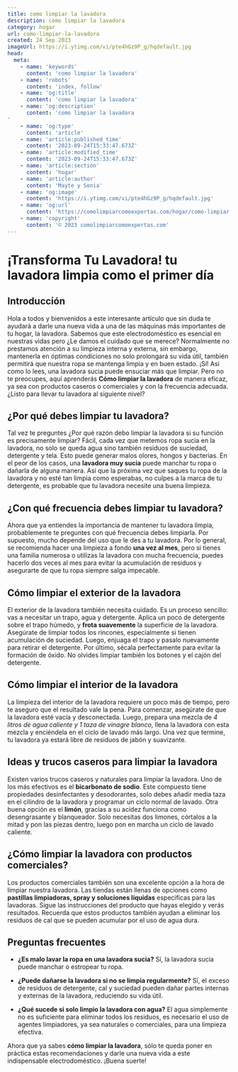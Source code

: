 ```yaml
---
title: como limpiar la lavadora
description: como limpiar la lavadora
category: hogar
url: como-limpiar-la-lavadora
created: 24 Sep 2023
imageUrl: https://i.ytimg.com/vi/pte4hGz9P_g/hqdefault.jpg
head:
  meta:
    - name: 'keywords'
      content: 'como limpiar la lavadora'
    - name: 'robots'
      content: 'index, follow'
    - name: 'og:title'
      content: 'como limpiar la lavadora'
    - name: 'og:description'
      content: 'como limpiar la lavadora
'
    - name: 'og:type'
      content: 'article'
    - name: 'article:published_time'
      content: '2023-09-24T15:33:47.673Z'
    - name: 'article:modified_time'
      content: '2023-09-24T15:33:47.673Z'
    - name: 'article:section'
      content: 'hogar'
    - name: 'article:author'
      content: 'Mayte y Sonia'
    - name: 'og:image'
      content: 'https://i.ytimg.com/vi/pte4hGz9P_g/hqdefault.jpg'
    - name: 'og:url'
      content: 'https://comolimpiarcomoexpertas.com/hogar/como-limpiar-la-lavadora'
    - name: 'copyright'
      content: '© 2023 comolimpiarcomoexpertas.com'
---
```

# ¡Transforma Tu Lavadora! tu lavadora limpia como el primer día

## Introducción
Hola a todos y bienvenidos a este interesante artículo que sin duda te ayudará a darle una nueva vida a una de las máquinas más importantes de tu hogar, la lavadora. Sabemos que este electrodoméstico es esencial en nuestras vidas pero ¿Le damos el cuidado que se merece? Normalmente no prestamos atención a su limpieza interna y externa, sin embargo, mantenerla en óptimas condiciones no solo prolongará su vida útil, también permitirá que nuestra ropa se mantenga limpia y en buen estado. ¡Sí! Así como lo lees, una lavadora sucia puede ensuciar más que limpiar. Pero no te preocupes, aquí aprenderás **Cómo limpiar la lavadora** de manera eficaz, ya sea con productos caseros o comerciales y con la frecuencia adecuada. ¿Listo para llevar tu lavadora al siguiente nivel? 

## ¿Por qué debes limpiar tu lavadora?
Tal vez te preguntes ¿Por qué razón debo limpiar la lavadora si su función es precisamente limpiar? Fácil, cada vez que metemos ropa sucia en la lavadora, no solo se queda agua sino también residuos de suciedad, detergente y tela. Esto puede generar malos olores, hongos y bacterias. En el peor de los casos, una **lavadora muy sucia** puede manchar tu ropa o dañarla de alguna manera. Así que la próxima vez que saques tu ropa de la lavadora y no esté tan limpia como esperabas, no culpes a la marca de tu detergente, es probable que tu lavadora necesite una buena limpieza.

## ¿Con qué frecuencia debes limpiar tu lavadora?
Ahora que ya entiendes la importancia de mantener tu lavadora limpia, probablemente te preguntes con qué frecuencia debes limpiarla. Por supuesto, mucho depende del uso que le des a tu lavadora. Por lo general, se recomienda hacer una limpieza a fondo **una vez al mes**, pero si tienes una familia numerosa o utilizas la lavadora con mucha frecuencia, puedes hacerlo dos veces al mes para evitar la acumulación de residuos y asegurarte de que tu ropa siempre salga impecable.

## Cómo limpiar el exterior de la lavadora
El exterior de la lavadora también necesita cuidado. Es un proceso sencillo: vas a necesitar un trapo, agua y detergente. Aplica un poco de detergente sobre el trapo húmedo, y **frota suavemente** la superficie de la lavadora. Asegúrate de limpiar todos los rincones, especialmente si tienen acumulación de suciedad. Luego, enjuaga el trapo y pasalo nuevamente para retirar el detergente. Por último, sécala perfectamente para evitar la formación de óxido. No olvides limpiar también los botones y el cajón del detergente.

## Cómo limpiar el interior de la lavadora
La limpieza del interior de la lavadora requiere un poco más de tiempo, pero te aseguro que el resultado vale la pena. Para comenzar, asegúrate de que la lavadora esté vacía y desconectada. Luego, prepara una mezcla de *4 litros de agua caliente y 1 taza de vinagre blanco*, llena la lavadora con esta mezcla y enciéndela en el ciclo de lavado más largo. Una vez que termine, tu lavadora ya estará libre de residuos de jabón y suavizante.

## Ideas y trucos caseros para limpiar la lavadora
Existen varios trucos caseros y naturales para limpiar la lavadora. Uno de los más efectivos es el **bicarbonato de sodio**. Este compuesto tiene propiedades desinfectantes y desodorantes, solo debes añadir media taza en el cilindro de la lavadora y programar un ciclo normal de lavado. Otra buena opción es el **limón**, gracias a su acidez funciona como desengrasante y blanqueador. Solo necesitas dos limones, córtalos a la mitad y pon las piezas dentro, luego pon en marcha un ciclo de lavado caliente.

## ¿Cómo limpiar la lavadora con productos comerciales?
Los productos comerciales también son una excelente opción a la hora de limpiar nuestra lavadora. Las tiendas están llenas de opciones como **pastillas limpiadoras, spray y soluciones líquidas** específicas para las lavadoras. Sigue las instrucciones del producto que hayas elegido y verás resultados. Recuerda que estos productos también ayudan a eliminar los residuos de cal que se pueden acumular por el uso de agua dura.

## Preguntas frecuentes
- **¿Es malo lavar la ropa en una lavadora sucia?** Sí, la lavadora sucia puede manchar o estropear tu ropa.

- **¿Puede dañarse la lavadora si no se limpia regularmente?** Sí, el exceso de residuos de detergente, cal y suciedad pueden dañar partes internas y externas de la lavadora, reduciendo su vida útil.

- **¿Qué sucede si solo limpio la lavadora con agua?** El agua simplemente no es suficiente para eliminar todos los residuos, es necesario el uso de agentes limpiadores, ya sea naturales o comerciales, para una limpieza efectiva.

Ahora que ya sabes **cómo limpiar la lavadora**, sólo te queda poner en práctica estas recomendaciones y darle una nueva vida a este indispensable electrodoméstico. ¡Buena suerte!
